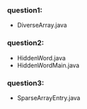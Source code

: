 ### question1:
- DiverseArray.java
### question2:
- HiddenWord.java
- HiddenWordMain.java
### question3:
- SparseArrayEntry.java
